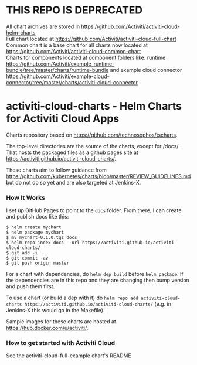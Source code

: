 # THIS REPO IS DEPRECATED 

All chart archives are stored in https://github.com/Activiti/activiti-cloud-helm-charts
<br>Full chart located at https://github.com/Activiti/activiti-cloud-full-chart
<br>Common chart is a base chart for all charts now located at https://github.com/Activiti/activiti-cloud-common-chart
<br>Charts for components located at component folders like: runtime https://github.com/Activiti/example-runtime-bundle/tree/master/charts/runtime-bundle and 
example cloud connector https://github.com/Activiti/example-cloud-connector/tree/master/charts/activiti-cloud-connector



# activiti-cloud-charts - Helm Charts for Activiti Cloud Apps

Charts repository based on https://github.com/technosophos/tscharts.

The top-level directories are the source of the charts, except for /docs/. That hosts the packaged files as a github pages site at https://activiti.github.io/activiti-cloud-charts/.

These charts aim to follow guidance from https://github.com/kubernetes/charts/blob/master/REVIEW_GUIDELINES.md but do not do so yet and are also targeted at Jenkins-X.

### How It Works

I set up GitHub Pages to point to the `docs` folder. From there, I can
create and publish docs like this:

```console
$ helm create mychart
$ helm package mychart
$ mv mychart-0.1.0.tgz docs
$ helm repo index docs --url https://activiti.github.io/activiti-cloud-charts/
$ git add -i
$ git commit -av
$ git push origin master
```
For a chart with dependencies, do `helm dep build` before `helm package`. If the dependencies are in this repo and they are changing then bump version and push them first.

To use a chart (or build a dep with it) do `helm repo add activiti-cloud-charts https://activiti.github.io/activiti-cloud-charts/` (e.g. in Jenkins-X this would go in the Makefile).

Sample images for these charts are hosted at https://hub.docker.com/u/activiti/.

### How to get started with Activiti Cloud

See the activiti-cloud-full-example chart's README
